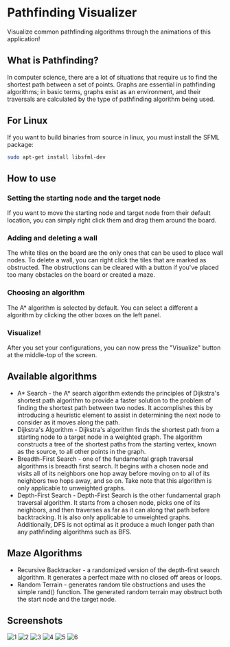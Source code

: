 # Pathfinding Visualizer #
Visualize common pathfinding algorithms through the animations of this application! 

## What is Pathfinding? ##
In computer science, there are a lot of situations that require us to find the shortest path between a set of points. Graphs are essential in pathfinding algorithms; in basic terms, graphs exist as an environment, and their traversals are calculated by the type of pathfinding algorithm being used.

## For Linux ##
If you want to build binaries from source in linux, you must install the SFML package:
```sh
sudo apt-get install libsfml-dev
```

## How to use ##
### Setting the starting node and the target node ###
If you want to move the starting node and target node from their default location, you can simply right click them and drag them around the board.
### Adding and deleting a wall ###
The white tiles on the board are the only ones that can be used to place wall nodes. To delete a wall, you can right click the tiles that are marked as obstructed. The obstructions can be cleared with a button if you've placed too many obstacles on the board or created a maze.
### Choosing an algorithm ###
The A* algorithm is selected by default. You can select a different a algorithm by clicking the other boxes on the left panel.
### Visualize! ###
After you set your configurations, you can now press the "Visualize" button at the middle-top of the screen.

## Available algorithms ##
- A* Search - the A* search algorithm extends the principles of Dijkstra's shortest path algorithm to provide a faster solution to the problem of finding the shortest path between two nodes. It accomplishes this by introducing a heuristic element to assist in determining the next node to consider as it moves along the path.
- Dijkstra's Algorithm - Dijkstra's algorithm finds the shortest path from a starting node to a target node in a weighted graph. The algorithm constructs a tree of the shortest paths from the starting vertex, known as the source, to all other points in the graph.
- Breadth-First Search - one of the fundamental graph traversal algorithms is breadth first search. It begins with a chosen node and visits all of its neighbors one hop away before moving on to all of its neighbors two hops away, and so on. Take note that this algorithm is only applicable to unweighted graphs.
- Depth-First Search - Depth-First Search is the other fundamental graph traversal algorithm. It starts from a chosen node, picks one of its neighbors, and then traverses as far as it can along that path before backtracking. It is also only applicable to unweighted graphs. Additionally, DFS is not optimal as it produce a much longer path than any pathfinding algorithms such as BFS. 

## Maze Algorithms ##
- Recursive Backtracker - a randomized version of the depth-first search algorithm. It generates a perfect maze with no closed off areas or loops.
- Random Terrain - generates random tile obstructions and uses the simple rand() function. The generated random terrain may obstruct both the start node and the target node.

## Screenshots ##
![1](https://user-images.githubusercontent.com/78135477/138394780-b488789b-34d7-4fd3-9d4b-c017cdbdca79.png)
![2](https://user-images.githubusercontent.com/78135477/138394790-9bbc951d-bf16-4093-9426-9c9de3c7a895.png)
![3](https://user-images.githubusercontent.com/78135477/138394793-8f617ef9-e1a1-4043-8eed-6c4796099c66.png)
![4](https://user-images.githubusercontent.com/78135477/138394801-298ca8d9-ab06-4fb5-ba29-acb5b1ed98ce.png)
![5](https://user-images.githubusercontent.com/78135477/138394802-012e00c5-bc6c-46d5-ae62-92d01bb7cd12.png)
![6](https://user-images.githubusercontent.com/78135477/138394853-18efe4ee-32da-495a-888c-7b7626efd066.png)